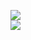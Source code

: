 [![](https://img.shields.io/badge/Made%20With-Github%20Spray-lightgrey.svg?style=for-the-badge&logo=github)](https://github.com/Annihil/github-spray#10225)  
[![](https://i.imgur.com/2DrTn0Z.gif)](https://github.com/Annihil/github-spray)